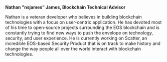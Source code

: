 **Nathan "nsjames" James, Blockchain Technical Advisor**

Nathan is a veteran developer who believes in building blockchain technologies with a focus on user-centric application. He has devoted most of his time to open-source projects surrounding the EOS blockchain and is constantly trying to find new ways to push the envelope on technology, security, and user experience. He is currently working on Scatter, an incredible EOS-based Security Product that is on track to make history and change the way people all over the world interact with blockchain technologies.
